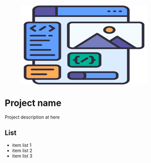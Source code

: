 <p align="center">
  <img src="client_logo.png" alt="Descrição da Imagem" width="400" height="250">
</p>

# Project name
Project description at here

## List
* item list 1
* item list 2
* item list 3


